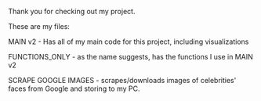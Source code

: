 Thank you for checking out my project.

These are my files:


MAIN v2 - Has all of my main code for this project, including visualizations

FUNCTIONS_ONLY - as the name suggests, has the functions I use in MAIN v2

SCRAPE GOOGLE IMAGES -  scrapes/downloads images of celebrities' faces from Google and storing to my PC.

